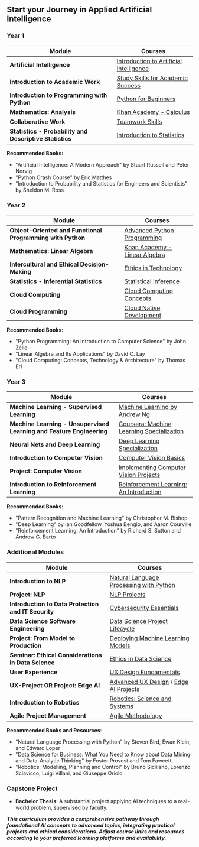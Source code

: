 ## Start your Journey in Applied Artificial Intelligence

### Year 1

| **Module**                                     | **Courses** |
|-----------------------------------------------|-------------|
| **Artificial Intelligence**                    | [Introduction to Artificial Intelligence](#) |
| **Introduction to Academic Work**              | [Study Skills for Academic Success](#) |
| **Introduction to Programming with Python**    | [Python for Beginners](#) |
| **Mathematics: Analysis**                      | [Khan Academy - Calculus](#) |
| **Collaborative Work**                         | [Teamwork Skills](#) |
| **Statistics - Probability and Descriptive Statistics** | [Introduction to Statistics](#) |

**Recommended Books:**
- "Artificial Intelligence: A Modern Approach" by Stuart Russell and Peter Norvig
- "Python Crash Course" by Eric Matthes
- "Introduction to Probability and Statistics for Engineers and Scientists" by Sheldon M. Ross

### Year 2

| **Module**                                     | **Courses** |
|-----------------------------------------------|-------------|
| **Object-Oriented and Functional Programming with Python** | [Advanced Python Programming](#) |
| **Mathematics: Linear Algebra**                | [Khan Academy - Linear Algebra](#) |
| **Intercultural and Ethical Decision-Making**  | [Ethics in Technology](#) |
| **Statistics - Inferential Statistics**         | [Statistical Inference](#) |
| **Cloud Computing**                            | [Cloud Computing Concepts](#) |
| **Cloud Programming**                          | [Cloud Native Development](#) |

**Recommended Books:**
- "Python Programming: An Introduction to Computer Science" by John Zelle
- "Linear Algebra and Its Applications" by David C. Lay
- "Cloud Computing: Concepts, Technology & Architecture" by Thomas Erl

### Year 3

| **Module**                                     | **Courses** |
|-----------------------------------------------|-------------|
| **Machine Learning - Supervised Learning**     | [Machine Learning by Andrew Ng](#) |
| **Machine Learning - Unsupervised Learning and Feature Engineering** | [Coursera: Machine Learning Specialization](#) |
| **Neural Nets and Deep Learning**              | [Deep Learning Specialization](#) |
| **Introduction to Computer Vision**            | [Computer Vision Basics](#) |
| **Project: Computer Vision**                   | [Implementing Computer Vision Projects](#) |
| **Introduction to Reinforcement Learning**     | [Reinforcement Learning: An Introduction](#) |

**Recommended Books:**
- "Pattern Recognition and Machine Learning" by Christopher M. Bishop
- "Deep Learning" by Ian Goodfellow, Yoshua Bengio, and Aaron Courville
- "Reinforcement Learning: An Introduction" by Richard S. Sutton and Andrew G. Barto

### Additional Modules

| **Module**                                     | **Courses** |
|-----------------------------------------------|-------------|
| **Introduction to NLP**                        | [Natural Language Processing with Python](#) |
| **Project: NLP**                               | [NLP Projects](#) |
| **Introduction to Data Protection and IT Security** | [Cybersecurity Essentials](#) |
| **Data Science Software Engineering**          | [Data Science Project Lifecycle](#) |
| **Project: From Model to Production**          | [Deploying Machine Learning Models](#) |
| **Seminar: Ethical Considerations in Data Science** | [Ethics in Data Science](#) |
| **User Experience**                            | [UX Design Fundamentals](#) |
| **UX-Project OR Project: Edge AI**             | [Advanced UX Design](#) / [Edge AI Projects](#) |
| **Introduction to Robotics**                   | [Robotics: Science and Systems](#) |
| **Agile Project Management**                   | [Agile Methodology](#) |

**Recommended Books and Resources**:
- "Natural Language Processing with Python" by Steven Bird, Ewan Klein, and Edward Loper
- "Data Science for Business: What You Need to Know about Data Mining and Data-Analytic Thinking" by Foster Provost and Tom Fawcett
- "Robotics: Modelling, Planning and Control" by Bruno Siciliano, Lorenzo Sciavicco, Luigi Villani, and Giuseppe Oriolo

### Capstone Project

- **Bachelor Thesis**: A substantial project applying AI techniques to a real-world problem, supervised by faculty.

***This curriculum provides a comprehensive pathway through foundational AI concepts to advanced topics, integrating practical projects and ethical considerations. Adjust course links and resources according to your preferred learning platforms and availability.***
